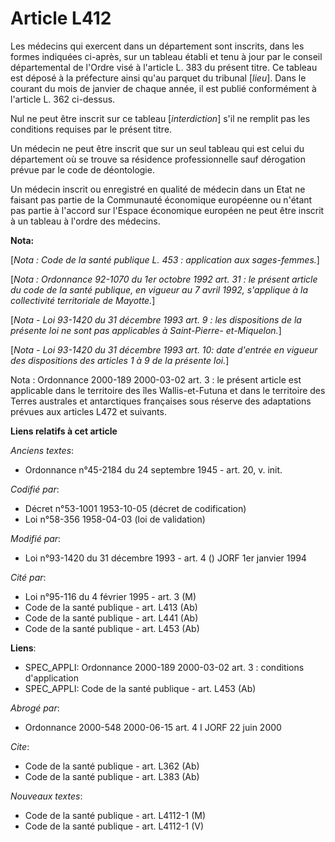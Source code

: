 # Article L412

Les médecins qui exercent dans un département sont inscrits, dans les formes indiquées ci-après, sur un tableau établi et
tenu à jour par le conseil départemental de l'Ordre visé à l'article L. 383 du présent titre. Ce tableau est déposé à la
préfecture ainsi qu'au parquet du tribunal [*lieu*]. Dans le courant du mois de janvier de chaque année, il est publié
conformément à l'article L. 362 ci-dessus.

Nul ne peut être inscrit sur ce tableau [*interdiction*] s'il ne remplit pas les conditions requises par le présent titre.

Un médecin ne peut être inscrit que sur un seul tableau qui est celui du département où se trouve sa résidence
professionnelle sauf dérogation prévue par le code de déontologie.

Un médecin inscrit ou enregistré en qualité de médecin dans un Etat ne faisant pas partie de la Communauté économique
européenne ou n'étant pas partie à l'accord sur l'Espace économique européen ne peut être inscrit à un tableau à l'ordre des
médecins.

**Nota:**

[*Nota : Code de la santé publique L. 453 : application aux sages-femmes.*]

[*Nota : Ordonnance 92-1070 du 1er octobre 1992 art. 31 : le présent article du code de la santé publique, en vigueur au 7
avril 1992, s'applique à la collectivité territoriale de Mayotte.*]

[*Nota - Loi 93-1420 du 31 décembre 1993 art. 9 : les dispositions de la présente loi ne sont pas applicables à Saint-Pierre-
et-Miquelon.*]

[*Nota - Loi 93-1420 du 31 décembre 1993 art. 10: date d'entrée en vigueur des dispositions des articles 1 à 9 de la présente
loi.*]

Nota : Ordonnance 2000-189 2000-03-02 art. 3 : le présent article est applicable dans le territoire des îles Wallis-et-Futuna
et dans le territoire des Terres australes et antarctiques françaises sous réserve des adaptations prévues aux articles L472
et suivants.

**Liens relatifs à cet article**

_Anciens textes_:

  - Ordonnance n°45-2184 du 24 septembre 1945 - art. 20, v. init.

_Codifié par_:

  - Décret n°53-1001 1953-10-05 (décret de codification)
  - Loi n°58-356 1958-04-03 (loi de validation)

_Modifié par_:

  - Loi n°93-1420 du 31 décembre 1993 - art. 4 () JORF 1er janvier 1994

_Cité par_:

  - Loi n°95-116 du 4 février 1995 - art. 3 (M)
  - Code de la santé publique - art. L413 (Ab)
  - Code de la santé publique - art. L441 (Ab)
  - Code de la santé publique - art. L453 (Ab)

**Liens**:

  - SPEC_APPLI: Ordonnance 2000-189 2000-03-02 art. 3 : conditions d'application
  - SPEC_APPLI: Code de la santé publique - art. L453 (Ab)

_Abrogé par_:

  - Ordonnance 2000-548 2000-06-15 art. 4 I JORF 22 juin 2000

_Cite_:

  - Code de la santé publique - art. L362 (Ab)
  - Code de la santé publique - art. L383 (Ab)

_Nouveaux textes_:

  - Code de la santé publique - art. L4112-1 (M)
  - Code de la santé publique - art. L4112-1 (V)
